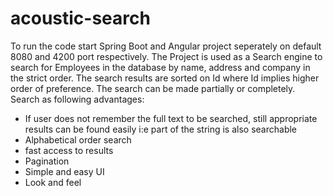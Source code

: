 # acoustic-search

To run the code start Spring Boot and Angular project seperately on default 8080 and 4200 port respectively.
The Project is used as a Search engine to search for Employees in the database by name, address and company in the strict order.
The search results are sorted on Id where Id implies higher order of preference.
The search can be made partially or completely.
Search as following advantages:
 - If user does not remember the full text to be searched, still appropriate results can be found easily i:e part of the string is also searchable
 - Alphabetical order search
 - fast access to results
 - Pagination
 - Simple and easy UI 
 - Look and feel
